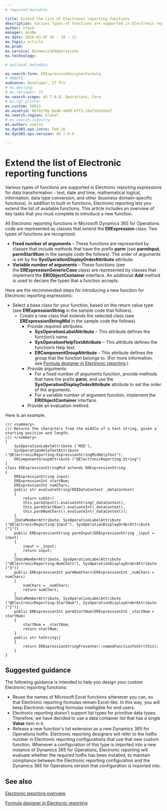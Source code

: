 ```yaml
---
# required metadata

title: Extend the list of Electronic reporting functions
description: Various types of functions are supported in Electronic reporting expressions for data transformation -  text, date and time, mathematical logical, information, data type conversion, and other (business domain–specific functions). In addition to built-in functions, Electronic reporting lets you extend the list of available functions. This article includes an overview of key tasks that you must complete to introduce a new function.
author: kfend
manager: AnnBe
ms.date: 2016-03-07 16 - 10 - 11
ms.topic: article
ms.prod: 
ms.service: Dynamics365Operations
ms.technology: 

# optional metadata

ms.search.form: ERExpressionDesignerFormula
# ROBOTS: 
audience: Developer, IT Pro
# ms.devlang: 
# ms.reviewer: 71
ms.search.scope: AX 7.0.0, Operations, Core
# ms.tgt_pltfrm: 
ms.custom: 58911
ms.assetid: 00f6279e-0ad6-4409-b7f5-24af161d56af
ms.search.region: Global
# ms.search.industry: 
ms.author: nselin
ms.dyn365.ops.intro: Feb-16
ms.dyn365.ops.version: AX 7.0.0

---
```


# Extend the list of Electronic reporting functions

Various types of functions are supported in Electronic reporting expressions for data transformation -  text, date and time, mathematical logical, information, data type conversion, and other (business domain–specific functions). In addition to built-in functions, Electronic reporting lets you extend the list of available functions. This article includes an overview of key tasks that you must complete to introduce a new function.

All Electronic reporting functions in Microsoft Dynamics 365 for Operations code are represented as classes that extend the **ERExpression** class. Two types of functions are recognized:

-   **Fixed number of arguments** – These functions are represented by classes that include methods that have the prefix **parm** (see **parmInput**, **parmStartNum** in the sample code the follows). The order of arguments is set by the **SysOperationDisplayOrderAttribute** attribute.
-   **Variable number of arguments** – These functions (see the **ERExpressionGenericCase** class) are represented by classes that implement the **ERIObjectContainer** interface. An additional **Add** method is used to declare the types that a function accepts.

Here are the recommended steps for introducing a new function for Electronic reporting expressions:

-   Select a base class for your function, based on the return value type (see **ERExpressionString** in the sample code that follows).
    -   Create a new class that extends the selected class (see **ERExpressionStringMid** in the sample code the follows).
        -   Provide required attributes:
            -   **SysOperationLabelAttribute** – This attribute defines the function’s name.
            -   **SysOperationHelpTextAttribute** – This attribute defines the function’s Help text.
            -   **ERComponentGroupAttribute** – This attribute defines the group that the function belongs to. (For more information, see [Formula designer in Electronic reporting](general-electronic-reporting-formula-designer.md).)
        -   Provide arguments:
            -   For a fixed number of arguments function, provide methods that have the prefix **parm**, and use the **SysOperationDisplayOrderAttribute** attribute to set the order of the arguments.
            -   For a variable number of argument function, implement the **ERIObjectContainer** interface.
        -   Provide an evaluation method.

Here is an example.

    /// <summary>
    /// Returns the characters from the middle of a text string, given a starting position and length.
    /// </summary>
    [
        SysOperationLabelAttribute ('MID'),
        SysOperationHelpTextAttribute ("@ElectronicReporting:ExpressionStringMidHelpText"),
        ERComponentGroupAttribute ("@ElectronicReporting:String")
    ]
    class ERExpressionStringMid extends ERExpressionString
    {
        ERExpressionString input;
        ERExpressionInt startNum;
        ERExpressionInt numChars;
        public str evaluateString(ERIDataContext _dataContext)
        {
            return subStr(
            this.parmInput().evaluateString(_dataContext),
            this.parmStartNum().evaluateInt(_dataContext),
            this.parmNumChars().evaluateInt(_dataContext));
        }
        [DataMemberAttribute, SysOperationLabelAttribute ("@ElectronicReporting:Input"), SysOperationDisplayOrderAttribute ("1")]
        public ERExpressionString parmInput(ERExpressionString _input = input)
        {
            input = _input;
            return input;
        }
        [DataMemberAttribute, SysOperationLabelAttribute ("@ElectronicReporting:NumChars"), SysOperationDisplayOrderAttribute ("3")]
        public ERExpressionInt parmNumChars(ERExpressionInt _numChars = numChars)
        {
            numChars = _numChars;
            return numChars;
        }
        [DataMemberAttribute, SysOperationLabelAttribute ("@ElectronicReporting:StartNum"), SysOperationDisplayOrderAttribute ("2")]
        public ERExpressionInt parmStartNum(ERExpressionInt _startNum = startNum)
        {
            startNum = _startNum;
            return startNum;
        }
        public str toString()
        {
            return ERExpressionStringPresenter::namedFunctionToStr(this);
        }
    }

## Suggested guidance
The following guidance is intended to help you design your custom Electronic reporting functions:

-   Reuse the names of Microsoft Excel functions whenever you can, so that Electronic reporting formulas remain Excel-like. In this way, you will keep Electronic reporting formulas intelligible for end users.
-   Electronic reporting doesn't support list types for primitive data types. Therefore, we have decided to use a data container list that has a single **Value** item in it.
-   Release a new function's list extension as a new Dynamics 365 for Operations hotfix. Electronic reporting designers will refer to the hotfix number in Electronic reporting configurations that use that new custom function. Whenever a configuration of this type is imported into a new instance of Dynamics 365 for Operations, Electronic reporting will evaluate whether the required hotfix has been installed, to maintain compliance between the Electronic reporting configuration and the Dynamics 365 for Operations version that configuration is imported into.


See also
--------

[Electronic reporting overview](general-electronic-reporting.md)

[Formula designer in Electronic reporting](general-electronic-reporting-formula-designer.md)

